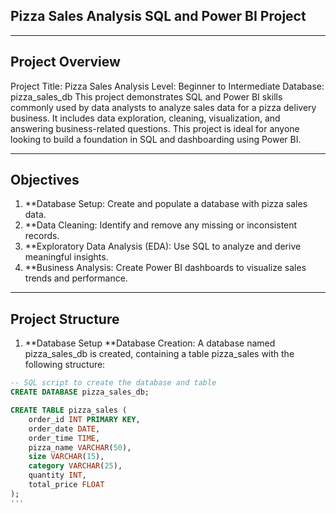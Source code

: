 ## Pizza Sales Analysis SQL and Power BI Project
________________________________________
## Project Overview
Project Title: Pizza Sales Analysis
Level: Beginner to Intermediate
Database: pizza_sales_db
This project demonstrates SQL and Power BI skills commonly used by data analysts to analyze sales data for a pizza delivery business. It includes data exploration, cleaning, visualization, and answering business-related questions. This project is ideal for anyone looking to build a foundation in SQL and dashboarding using Power BI.
________________________________________
## Objectives
1.	**Database Setup: Create and populate a database with pizza sales data.
2.	**Data Cleaning: Identify and remove any missing or inconsistent records.
3.	**Exploratory Data Analysis (EDA): Use SQL to analyze and derive meaningful insights.
4.	**Business Analysis: Create Power BI dashboards to visualize sales trends and performance.
________________________________________
## Project Structure
1. **Database Setup
**Database Creation:
A database named pizza_sales_db is created, containing a table pizza_sales with the following structure:

```sql
-- SQL script to create the database and table
CREATE DATABASE pizza_sales_db;

CREATE TABLE pizza_sales (
    order_id INT PRIMARY KEY,
    order_date DATE,
    order_time TIME,
    pizza_name VARCHAR(50),
    size VARCHAR(15),
    category VARCHAR(25),
    quantity INT,
    total_price FLOAT
);
'''

